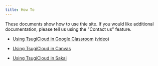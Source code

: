 ```yaml
---
title: How To
---
```


These documents show how to use thie site.  If you would like additional documentation, please tell us using the "Contact us" feature.

* [Using TsugiCloud in Google Classroom](classroom) (<a href="https://www.youtube.com/watch?v=SeAsoA_fJo0" target="_blank">video</a>)

* [Using TsugiCloud in Canvas](canvas)

* [Using TsugiCloud in Sakai](sakai)

